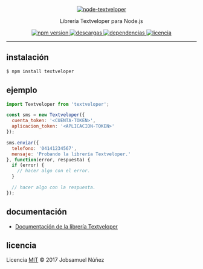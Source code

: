 <p align="center">
	<a href="http://textveloper.com/">
		<img alt="node-textveloper" src="http://i.imgur.com/c2hVKj8.png" width="auto">
	</a>
</p>
<p align="center">
    Librería Textveloper para Node.js
</p>
<p align="center">
    <a href="https://www.npmjs.com/package/textveloper">
        <img src="https://img.shields.io/npm/v/textveloper.svg?style=flat-square" alt="npm version">
    </a>
    <a href="https://www.npmjs.com/package/textveloper">
        <img alt="descargas" src="https://img.shields.io/npm/dt/textveloper.svg?style=flat-square">
    </a>
    <a href="https://www.npmjs.com/package/textveloper">
        <img alt="dependencias" src="https://david-dm.org/jobsamuel/node-textveloper.svg?style=flat-square">
    </a>
    <a href="https://www.npmjs.com/package/textveloper">
        <img alt="licencia" src="https://img.shields.io/npm/l/textveloper.svg?style=flat-square">
    </a>
</p>

----

## instalación

```bash
$ npm install textveloper
```

## ejemplo

```js
import Textveloper from 'textveloper';

const sms = new Textveloper({
  cuenta_token: '<CUENTA-TOKEN>',
  aplicacion_token: '<APLICACION-TOKEN>'
});

sms.enviar({
  telefono: '04141234567', 
  mensaje: 'Probando la librería Textveloper.' 
}, function(error, respuesta) {
  if (error) {
    // hacer algo con el error.
  }

  // hacer algo con la respuesta.
});
```

## documentación

* [Documentación de la librería Textveloper](DOCUMENTACION.md)

## licencia

Licencia [MIT](http://opensource.org/licenses/MIT) :copyright: 2017 Jobsamuel Núñez
